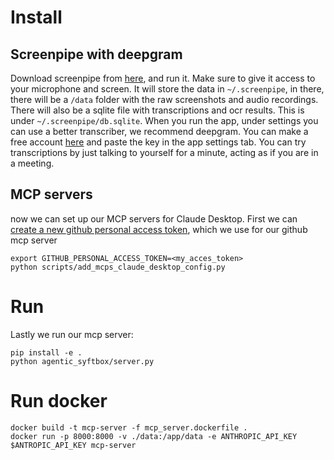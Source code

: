 

# Install
## Screenpipe with deepgram
Download screenpipe from [here](https://web.crabnebula.cloud/mediar/screenpipe/releases), and run it. Make sure to give it access to your microphone and screen. It will store the data in `~/.screenpipe`, in there, there will be a `/data` folder with the raw screenshots and audio recordings. There will also be a sqlite file with transcriptions and ocr results. This is under `~/.screenpipe/db.sqlite`. When you run the app, under settings you can use a better transcriber, we recommend deepgram. You can make a free account [here](https://console.deepgram.com/signup) and paste the key in the app settings tab. You can try transcriptions by just talking to yourself for a minute, acting as if you are in a meeting.

## MCP servers
now we can set up our MCP servers for Claude Desktop. First we can [create a new github personal access token](https://github.com/settings/personal-access-tokens/new), which we use for our github mcp server
```
export GITHUB_PERSONAL_ACCESS_TOKEN=<my_acces_token>
python scripts/add_mcps_claude_desktop_config.py
````

# Run
Lastly we run our mcp server:
```
pip install -e .
python agentic_syftbox/server.py
```


# Run docker
```
docker build -t mcp-server -f mcp_server.dockerfile .
docker run -p 8000:8000 -v ./data:/app/data -e ANTHROPIC_API_KEY $ANTROPIC_API_KEY mcp-server
```

